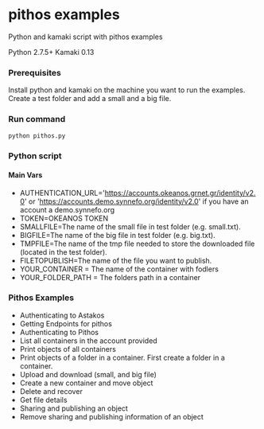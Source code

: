 pithos examples
========
Python and kamaki script with pithos examples

Python 2.7.5+
Kamaki 0.13

### Prerequisites
Install python and kamaki on  the machine you want to run the examples.
Create a test folder and add a small and a big file.
 
### Run command 

```bash
python pithos.py
```

### Python script

#### Main Vars


- AUTHENTICATION_URL='https://accounts.okeanos.grnet.gr/identity/v2.0' or 
	'https://accounts.demo.synnefo.org/identity/v2.0' if you have an account a demo.synnefo.org
- TOKEN=OKEANOS TOKEN
- SMALLFILE=The name of the small file in test folder (e.g. small.txt).
- BIGFILE=The name of the big file in test folder (e.g. big.txt).
- TMPFILE=The name of the tmp file needed to store the downloaded file (located in the test folder).
- FILETOPUBLISH=The name of the file you want to publish. 
- YOUR_CONTAINER = The name of the container with fodlers
- YOUR_FOLDER_PATH = The folders path in a container  


### Pithos Examples

- Authenticating to Astakos
- Getting Endpoints for pithos
- Authenticating to Pithos
- List all containers in the account provided
- Print objects of all containers
- Print objects of a folder in a container. First create a folder in a container.
- Upload and download (small, and big file) 
- Create a new container and move object
- Delete and recover
- Get file details
- Sharing and publishing an object
- Remove sharing and publishing information of an object
